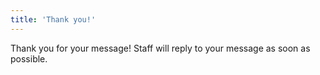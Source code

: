 ```yaml
---
title: 'Thank you!'
---
```


Thank you for your message! Staff will reply to your message as soon as possible.

